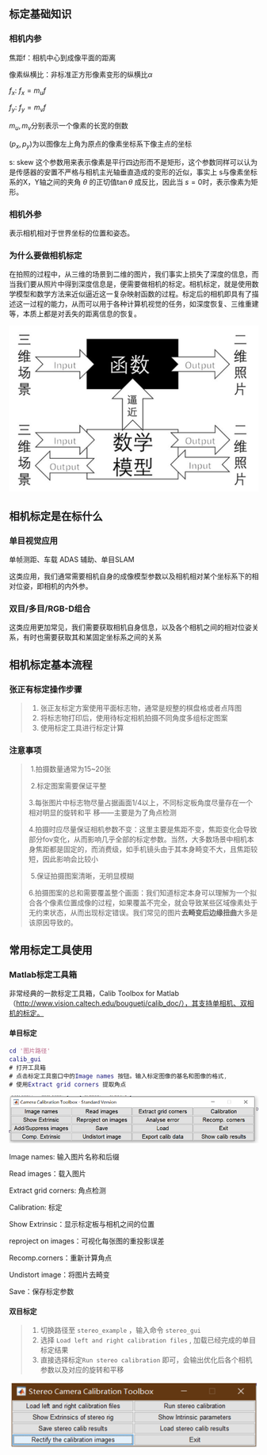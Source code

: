 ## 标定基础知识

### 相机内参

焦距f：相机中心到成像平面的距离

像素纵横比：非标准正方形像素变形的纵横比$\alpha$

$f_x$: $f_x = m_uf$

$f_y$: $f_y=m_vf$

$m_u,m_v$分别表示一个像素的长宽的倒数

$(p_x,p_y)$为以图像左上角为原点的像素坐标系下像主点的坐标

s: skew  这个参数用来表示像素是平行四边形而不是矩形，这个参数同样可以认为是传感器的安置不严格与相机主光轴垂直造成的变形的近似，事实上 s与像素坐标系的X，Y轴之间的夹角 $\theta$ 的正切值$\tan\theta$ 成反比，因此当 $s=0$时，表示像素为矩形。

### 相机外参

表示相机相对于世界坐标的位置和姿态。

### 为什么要做相机标定

在拍照的过程中，从三维的场景到二维的图片，我们事实上损失了深度的信息，而当我们要从照片中得到深度信息是，便需要做相机的标定。相机标定，就是使用数学模型和数学方法来近似逼近这一复杂映射函数的过程。标定后的相机即具有了描述这一过程的能力，从而可以用于各种计算机视觉的任务，如深度恢复、三维重建等，本质上都是对丢失的距离信息的恢复。

![image-20220108235635536](https://github.com/zilong-ding/ROS-SLAM-LVI-learn/blob/main/Images/image-20220108235635536.png)

## 相机标定是在标什么

### 单目视觉应用

单帧测距、车载 ADAS 辅助、单目SLAM

这类应用，我们通常需要相机自身的成像模型参数以及相机相对某个坐标系下的相对位姿，即相机的内外参。

### 双目/多目/RGB-D组合

这类应用更加常见，我们需要获取相机自身信息，以及各个相机之间的相对位姿关系，有时也需要获取其和某固定坐标系之间的关系

## 相机标定基本流程

### 张正有标定操作步骤

> 1. 张正友标定方案使用平面标志物，通常是规整的棋盘格或者点阵图
> 2. 将标志物打印后，使用待标定相机拍摄不同角度多组标定图案
> 3. 使用标定工具进行标定计算

### 注意事项

> ​	1.拍摄数量通常为15~20张
>
> ​	2.标定图案需要保证平整
>
> ​	3.每张图片中标志物尽量占据画面1/4以上，不同标定板角度尽量存在一个相对明显的旋转和平
> 移——主要是为了角点检测
>
> ​	4.拍摄时应尽量保证相机参数不变：这里主要是焦距不变，焦距变化会导致部分fov变化，从而影响几乎全部的标定参数。当然，大多数场景中相机本身焦距都是固定的，而消费级，如手机镜头由于其本身畸变不大，且焦距较短，因此影响会比较小
>
> ​	5.保证拍摄图案清晰，无明显模糊
>
> ​	6.拍摄图案的总和需要覆盖整个画面：我们知道标定本身可以理解为一个拟合各个像素位置成像的过程，如果覆盖不完全，就会导致某些区域像素处于无约束状态，从而出现标定错误。我们常见的图片**去畸变后边缘扭曲**大多是该原因导致的。

## 常用标定工具使用

### Matlab标定工具箱

非常经典的一款标定工具箱，Calib Toolbox for Matlab（http://www.vision.caltech.edu/bouguetj/calib_doc/），其支持单相机、双相机的标定。

#### 单目标定

```matlab
cd '图片路径'
calib_gui
# 打开工具箱
# 点击标定工具窗口中的Image names 按钮。输入标定图像的基名和图像的格式,
# 使用Extract grid corners 提取角点

```

<img src="https://github.com/zilong-ding/ROS-SLAM-LVI-learn/blob/main/Images/image-20220109001557949.png" alt="image-20220109001557949" style="zoom:80%;" />

Image names: 输入图片名称和后缀

Read images：载入图片

Extract grid corners: 角点检测

Calibration: 标定

Show Extrinsic：显示标定板与相机之间的位置

reproject on images：可视化每张图的重投影误差

Recomp.corners：重新计算角点

Undistort image：将图片去畸变

Save：保存标定参数

#### 双目标定

> 1. 切换路径至 `stereo_example` ，输入命令 `stereo_gui`
> 2. 选择 `Load left and right calibration files` , 加载已经完成的单目标定结果
> 3. 直接选择标定`Run stereo calibration` 即可，会输出优化后各个相机参数以及对应的旋转和平移

<img src="https://github.com/zilong-ding/ROS-SLAM-LVI-learn/blob/main/Images/image-20220109002605409.png" alt="image-20220109002605409" style="zoom:80%;" />



